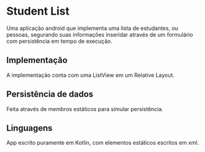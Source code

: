 # Student List
Uma aplicação android que implementa uma lista de estudantes, ou pessoas, segurando suas informações inseridar através de um formulário com persistência em tempo de execução.

## Implementação
A implementação conta com uma ListView em um Relative Layout.

## Persistência de dados
Feita através de membros estáticos para simular persistência.

## Linguagens
App escrito puramente em Kotlin, com elementos estáticos escritos em xml.
